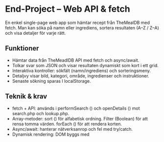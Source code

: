 # End-Project – Web API & fetch

En enkel single-page web app som hämtar recept från TheMealDB med fetch.
Man kan söka på namn eller ingrediens, sortera resultaten (A–Z / Z–A) och visa detaljer för varje rätt.

## Funktioner

- Hämtar data från TheMeadlDB API med fetch och async/await.
- Tolkar svar som JSON och visar resultaten dynamiskt som kort i ett grid.
- Interaktiva kontroller: sökfält (namn/ingrediens) och sorteringsmeny.
- Detaljvy visar bild, kategori, område, ingredienser och instruktioner.
- Senaste sökning sparas I localStorage.

## Teknik & krav

- fetch + API: används i performSearch () och openDetails () mot search.php och lookup.php.
- Array-metoder: sort () för alfabetisk ordning. Filter (Boolean) för att rensa tomma värden. forEach () för att rendera korten.
- Async/await: hanterar nätverksanrop och fel med try/catch. 
- Dynamisk rendering: DOM byggs med <template> och DocumentFragment för effektivitet.

LÄNK TILL HEMSIDAN: http://localhost:63342/End-Project/index.html?_ijt=9gme8hps07atiug8aulchadb54&_ij_reload=RELOAD_ON_SAVE
